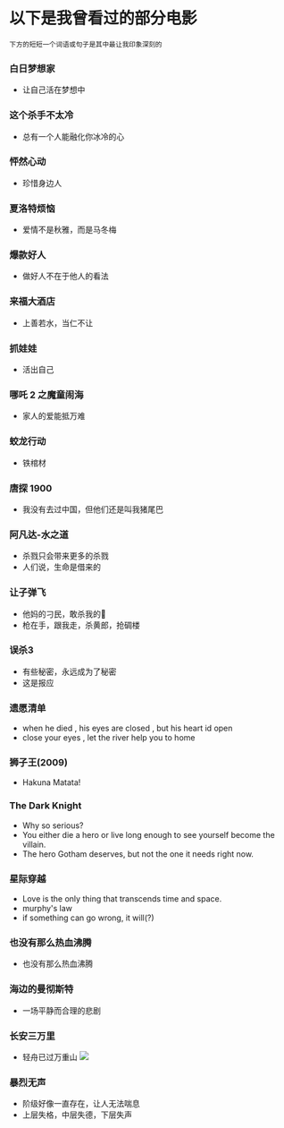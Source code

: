 # 以下是我曾看过的部分电影
`下方的短短一个词语或句子是其中最让我印象深刻的`
### 白日梦想家 
* 让自己活在梦想中
### 这个杀手不太冷 
* 总有一个人能融化你冰冷的心
### 怦然心动 
* 珍惜身边人
### 夏洛特烦恼 
* 爱情不是秋雅，而是马冬梅
### 爆款好人 
* 做好人不在于他人的看法
### 来福大酒店 
* 上善若水，当仁不让
### 抓娃娃 
* 活出自己
### 哪吒 2 之魔童闹海 
* 家人的爱能抵万难
### 蛟龙行动 
* 铁棺材
### 唐探 1900 
* 我没有去过中国，但他们还是叫我猪尾巴
### 阿凡达-水之道
* 杀戮只会带来更多的杀戮
* 人们说，生命是借来的
### 让子弹飞
* 他妈的刁民，敢杀我的🐎
* 枪在手，跟我走，杀黄郎，抢碉楼
### 误杀3
* 有些秘密，永远成为了秘密
* 这是报应
### 遗愿清单
* when he died , his eyes are closed , but his heart id open
* close your eyes , let the river help you to home
### 狮子王(2009)
* Hakuna Matata!
### The Dark Knight
* Why so serious?
* You either die a hero or live long enough to see yourself become the villain.
* The hero Gotham deserves, but not the one it needs right now.
### 星际穿越
* Love is the only thing that transcends time and space.
* murphy's law
* if something can go wrong, it will(?)
### 也没有那么热血沸腾
* 也没有那么热血沸腾
### 海边的曼彻斯特
* 一场平静而合理的悲剧
### 长安三万里
* 轻舟已过万重山
<img src="./长安三万里.png"></img>

### 暴烈无声
* 阶级好像一直存在，让人无法喘息
* 上层失格，中层失德，下层失声